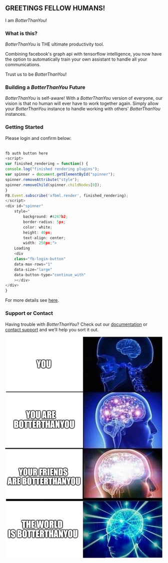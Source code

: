 ## GREETINGS FELLOW HUMANS!
I am *BotterThanYou*!

### What is this?
*BotterThanYou* is THE ultimate productivity tool. 

Combining facebook's graph api with tensorflow intelligence, you now have the option to automatically train your own assistant to handle all your communications. 

Trust us to be *BotterThanYou*!

### Building a *BotterThanYou* Future
*BotterThanYou* is self-aware! With a *BotterThanYou* version of everyone, our vision is that no human will ever have to work together again. Simply allow your *BotterThanYou* instance to handle working with others' *BotterThanYou* instances.

### Getting Started

Please login and confirm below:
```js

fb auth button here
<script>
var finished_rendering = function() {
console.log("finished rendering plugins");
var spinner = document.getElementById("spinner");
spinner.removeAttribute("style");
spinner.removeChild(spinner.childNodes[0]);
}
FB.Event.subscribe('xfbml.render', finished_rendering);
</script>
<div id="spinner"
    style="
        background: #4267b2;
        border-radius: 5px;
        color: white;
        height: 40px;
        text-align: center;
        width: 250px;">
    Loading
    <div
    class="fb-login-button"
    data-max-rows="1"
    data-size="large"
    data-button-type="continue_with"
    ></div>
</div>
}

```

For more details see [here](https://reddit.com/r/totallynotrobots).

### Support or Contact

Having trouble with *BotterThanYou*? Check out our [documentation](https://github.com/ingochris/BotterThanYou) or [contact support](https://google.com) and we’ll help you sort it out.

 <center><img src="https://raw.githubusercontent.com/ingochris/BotterThanYou/master/assets/img/meme.png"></center>
